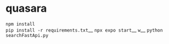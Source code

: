 # quasara
`npm install`<br />
`pip install -r requirements.txt`__
`npx expo start`__
`w`__
`python searchFastApi.py`
